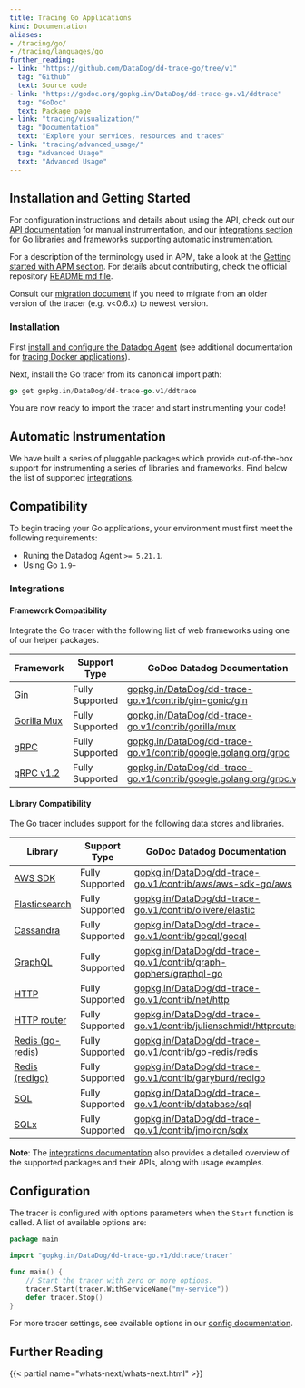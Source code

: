 ```yaml
---
title: Tracing Go Applications
kind: Documentation
aliases:
- /tracing/go/
- /tracing/languages/go
further_reading:
- link: "https://github.com/DataDog/dd-trace-go/tree/v1"
  tag: "Github"
  text: Source code
- link: "https://godoc.org/gopkg.in/DataDog/dd-trace-go.v1/ddtrace"
  tag: "GoDoc"
  text: Package page
- link: "tracing/visualization/"
  tag: "Documentation"
  text: "Explore your services, resources and traces"
- link: "tracing/advanced_usage/"
  tag: "Advanced Usage"
  text: "Advanced Usage"
---
```


## Installation and Getting Started

For configuration instructions and details about using the API, check out our [API documentation][api docs] for manual instrumentation, and our [integrations section][contrib docs] for Go libraries and frameworks supporting automatic instrumentation.

For a description of the terminology used in APM, take a look at the [Getting started with APM section][getting started]. For details about contributing, check the official repository [README.md file][repo readme].

Consult our [migration document][migrating] if you need to migrate from an older version of the tracer (e.g. v<0.6.x) to newest version.

### Installation
First [install and configure the Datadog Agent][1] (see additional documentation for [tracing Docker applications](/tracing/setup/docker/)).

Next, install the Go tracer from its canonical import path:

```go
go get gopkg.in/DataDog/dd-trace-go.v1/ddtrace
```

You are now ready to import the tracer and start instrumenting your code!

## Automatic Instrumentation

We have built a series of pluggable packages which provide out-of-the-box support for instrumenting a series of libraries and frameworks. Find below the list of supported [integrations][ootb integrations].

[ootb integrations]: #integrations

## Compatibility
To begin tracing your Go applications, your environment must first meet the following requirements:

* Runing the Datadog Agent `>= 5.21.1`.
* Using Go `1.9+`


### Integrations

#### Framework Compatibility

Integrate the Go tracer with the following list of web frameworks using one of our helper packages.

| Framework                                            | Support Type    | GoDoc Datadog Documentation                                                                                                                                |
| ---------------------------------------------------- | --------------- | ---------------------------------------------------------------------------------------------------------------------------------------------------------- |
| [Gin](https://gin-gonic.github.io/gin/)              | Fully Supported | [gopkg.in/DataDog/dd-trace-go.v1/contrib/gin-gonic/gin](https://godoc.org/gopkg.in/DataDog/dd-trace-go.v1/contrib/gin-gonic/gin)                           |
| [Gorilla Mux](http://www.gorillatoolkit.org/pkg/mux) | Fully Supported | [gopkg.in/DataDog/dd-trace-go.v1/contrib/gorilla/mux](https://godoc.org/gopkg.in/DataDog/dd-trace-go.v1/contrib/gorilla/mux)                               |
| [gRPC](https://github.com/grpc/grpc-go)              | Fully Supported | [gopkg.in/DataDog/dd-trace-go.v1/contrib/google.golang.org/grpc](https://godoc.org/gopkg.in/DataDog/dd-trace-go.v1/contrib/google.golang.org/grpc)         |
| [gRPC v1.2](https://github.com/grpc/grpc-go)         | Fully Supported | [gopkg.in/DataDog/dd-trace-go.v1/contrib/google.golang.org/grpc.v12](https://godoc.org/gopkg.in/DataDog/dd-trace-go.v1/contrib/google.golang.org/grpc.v12) |

#### Library Compatibility

The Go tracer includes support for the following data stores and libraries.

| Library                                                    | Support Type     | GoDoc Datadog Documentation                                                                                                                            |
| ---------------------------------------------------------- | ---------------- | ------------------------------------------------------------------------------------------------------------------------------------------------------ |
| [AWS SDK](https://aws.amazon.com/sdk-for-go/)              | Fully Supported  | [gopkg.in/DataDog/dd-trace-go.v1/contrib/aws/aws-sdk-go/aws](https://godoc.org/gopkg.in/DataDog/dd-trace-go.v1/contrib/aws/aws-sdk-go/aws)             |
| [Elasticsearch](https://github.com/olivere/elastic)        | Fully Supported  | [gopkg.in/DataDog/dd-trace-go.v1/contrib/olivere/elastic](https://godoc.org/gopkg.in/DataDog/dd-trace-go.v1/contrib/olivere/elastic)                   |
| [Cassandra](https://github.com/gocql/gocql)                | Fully Supported  | [gopkg.in/DataDog/dd-trace-go.v1/contrib/gocql/gocql](https://godoc.org/gopkg.in/DataDog/dd-trace-go.v1/contrib/gocql/gocql)                           |
| [GraphQL](https://github.com/graph-gophers/graphql-go)     | Fully Supported  | [gopkg.in/DataDog/dd-trace-go.v1/contrib/graph-gophers/graphql-go](https://godoc.org/gopkg.in/DataDog/dd-trace-go.v1/contrib/graph-gophers/graphql-go) |
| [HTTP](https://golang.org/pkg/net/http/)                   | Fully Supported  | [gopkg.in/DataDog/dd-trace-go.v1/contrib/net/http](https://godoc.org/gopkg.in/DataDog/dd-trace-go.v1/contrib/net/http)                                 |
| [HTTP router](https://github.com/julienschmidt/httprouter) | Fully Supported  | [gopkg.in/DataDog/dd-trace-go.v1/contrib/julienschmidt/httprouter](https://godoc.org/gopkg.in/DataDog/dd-trace-go.v1/contrib/julienschmidt/httprouter) |
| [Redis (go-redis)](https://github.com/go-redis/redis)      | Fully Supported  | [gopkg.in/DataDog/dd-trace-go.v1/contrib/go-redis/redis](https://godoc.org/gopkg.in/DataDog/dd-trace-go.v1/contrib/go-redis/redis)                     |
| [Redis (redigo)](https://github.com/garyburd/redigo)       | Fully Supported  | [gopkg.in/DataDog/dd-trace-go.v1/contrib/garyburd/redigo](https://godoc.org/gopkg.in/DataDog/dd-trace-go.v1/contrib/garyburd/redigo)                   |
| [SQL](https://golang.org/pkg/database/sql)                 | Fully Supported  | [gopkg.in/DataDog/dd-trace-go.v1/contrib/database/sql](https://godoc.org/gopkg.in/DataDog/dd-trace-go.v1/contrib/database/sql)                         |
| [SQLx](https://github.com/jmoiron/sqlx)                    | Fully Supported  | [gopkg.in/DataDog/dd-trace-go.v1/contrib/jmoiron/sqlx](https://godoc.org/gopkg.in/DataDog/dd-trace-go.v1/contrib/jmoiron/sqlx)                         |

**Note**: The [integrations documentation][contrib godoc] also provides a detailed overview of the supported packages and their APIs, along with usage examples.

## Configuration

The tracer is configured with options parameters when the `Start` function is called. A list of available options are:

```go
package main

import "gopkg.in/DataDog/dd-trace-go.v1/ddtrace/tracer"

func main() {
    // Start the tracer with zero or more options.
    tracer.Start(tracer.WithServiceName("my-service"))
    defer tracer.Stop()
}
```

For more tracer settings, see available options in our [config documentation][config docs].

## Further Reading

{{< partial name="whats-next/whats-next.html" >}}

[1]: /tracing/setup
[contrib godoc]: https://godoc.org/gopkg.in/DataDog/dd-trace-go.v1/contrib
[api docs]: https://godoc.org/gopkg.in/DataDog/dd-trace-go.v1/ddtrace
[config docs]: https://godoc.org/gopkg.in/DataDog/dd-trace-go.v1/ddtrace/tracer#StartOption
[contrib docs]: #automatic-instrumentation
[getting started]: https://docs.datadoghq.com/tracing/visualization/
[repo readme]: https://github.com/DataDog/dd-trace-go/tree/v1#contributing
[migrating]: https://github.com/DataDog/dd-trace-go/tree/v1/MIGRATING.md

